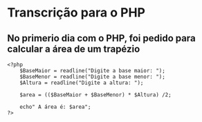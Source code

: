 # Transcrição para o PHP
## No primerio dia com o PHP, foi pedido para calcular a área de um trapézio
```
<?php
    $BaseMaior = readline("Digite a base maior: ");
    $BaseMenor = readline("Digite a base menor: ");
    $Altura = readline("Digite a altura: ");

    $area = (($BaseMaior + $BaseMenor) * $Altura) /2;

    echo" A área é: $area";
?> 
```